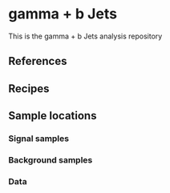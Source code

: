 # gamma + b Jets

This is the gamma + b Jets analysis repository

## References

## Recipes


## Sample locations

### Signal samples
### Background samples
### Data




